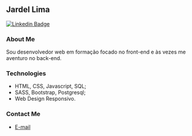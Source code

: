 ## Jardel Lima 

[![Linkedin Badge](https://img.shields.io/badge/-LinkedIn-blue?style=flat-square&logo=Linkedin&logoColor=white&link=https://www.linkedin.com/in/jardel-lima-040b30164/)](https://www.linkedin.com/in/jardel-lima-040b30164/)

### About Me

Sou desenvolvedor web em formação focado no front-end e às vezes me aventuro no back-end.

### Technologies

* HTML, CSS, Javascript, SQL;
* SASS, Bootstrap, Postgresql;
* Web Design Responsivo.

### Contact Me

* <a href="mailto:prof_jardel@hotmail.com?subject=Olá%20Jardel">E-mail</a>
